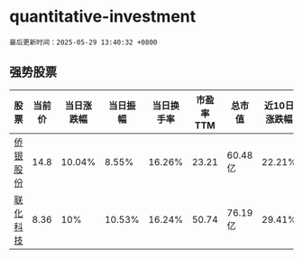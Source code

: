 # quantitative-investment

`最后更新时间：2025-05-29 13:40:32 +0800`

## 强势股票

|股票|当前价|当日涨跌幅|当日振幅|当日换手率|市盈率TTM|总市值|近10日涨跌幅|
|----|----|----|----|----|----|----|----|
|[侨银股份](https://xueqiu.com/S/SZ002973)|14.8|10.04%|8.55%|16.26%|23.21|60.48亿|22.21%|
|[联化科技](https://xueqiu.com/S/SZ002250)|8.36|10%|10.53%|16.24%|50.74|76.19亿|29.41%|
